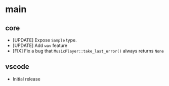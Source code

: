 main
====

core
----

- [UPDATE] Expose `Sample` type.
- [UPDATE] Add `wav` feature
- [FIX] Fix a bug that `MusicPlayer::take_last_error()` always returns `None`

vscode
------

- Initial release
